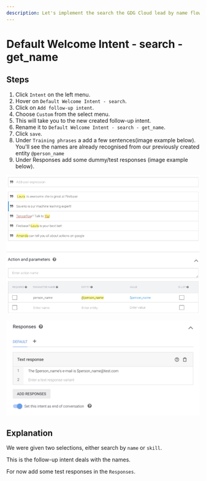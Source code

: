 ```yaml
---
description: Let's implement the search the GDG Cloud lead by name flow.
---
```


# Default Welcome Intent - search - get\_name

## Steps

1. Click `Intent` on the left menu.
2. Hover on `Default Welcome Intent - search`.
3. Click on `Add follow-up intent`.
4. Choose `Custom` from the select menu.
5. This will take you to the new created follow-up intent.
6. Rename it to `Default Welcome Intent - search - get_name`.
7. Click `save`.
8. Under `Training phrases` a add a few sentences\(image example below\). You'll see the names are already recognised from our previously created entity `@person_name`
9. Under Responses add some dummy/test responses \(image example below\).

![Training phrases](.gitbook/assets/screen-shot-2018-07-19-at-08.56.47.png)

![Responses](.gitbook/assets/screen-shot-2018-07-18-at-06.14.35.png)

## Explanation

We were given two selections, either search by `name` or `skill`.

This is the follow-up intent  deals with the names.

For now add some test responses in the `Responses`.

